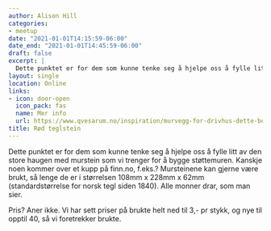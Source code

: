 ```yaml
---
author: Alison Hill
categories:
- meetup
date: "2021-01-01T14:15:59-06:00"
date_end: "2021-01-01T14:45:59-06:00"
draft: false
excerpt: |
  Dette punktet er for dem som kunne tenke seg å hjelpe oss å fylle litt av den store haugen med murstein som vi trenger for å bygge støttemuren. 
layout: single
location: Online
links:
- icon: door-open
  icon_pack: fas
  name: Mer info
  url: https://www.qvesarum.no/inspiration/murvegg-for-drivhus-dette-bor-du-tenke-pa/?goal=0_87b1917599-3b37cd5c16-477406371&mc_cid=3b37cd5c16&mc_eid=fe9b1863d7 
title: Rød teglstein 
---
```


Dette punktet er for dem som kunne tenke seg å hjelpe oss å fylle litt av den store haugen med murstein som vi trenger for å bygge støttemuren. 
  Kanskje noen kommer over et kupp på finn.no, f.eks.? 
  Mursteinene kan gjerne være brukt, så lenge de er i størrelsen 108mm x 228mm x 62mm (standardstørrelse for norsk tegl siden 1840). Alle monner drar, som man sier.  

  Pris? Aner ikke. 
  Vi har sett priser på brukte helt ned til 3,- pr stykk, og nye til opptil 40, så vi foretrekker brukte. 